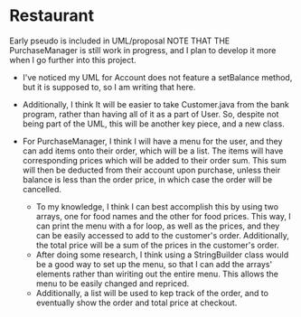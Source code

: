 # Restaurant

Early pseudo is included in UML/proposal
  NOTE THAT THE PurchaseManager is still work in progress, and I plan to develop it more when I go further into this project.

  - I've noticed my UML for Account does not feature a setBalance method, but it is supposed to, so I am writing that here.

  - Additionally, I think It will be easier to take Customer.java from the bank program, rather than having all of it as a part of User. So, despite not being part of the UML, this will be another key piece, and a new class.

  - For PurchaseManager, I think I will have a menu for the user, and they can add items onto their order, which will be a list. The items will have corresponding prices which will be added to their order sum. This sum will then be deducted from their account upon purchase, unless their balance is less than the order price, in which case the order will be cancelled.
    - To my knowledge, I think I can best accomplish this by using two arrays, one for food names and the other for food prices. This way, I can print the menu with a for loop, as well as the prices, and they can be easily accessed to add to the customer's order. Additionally, the total price will be a sum of the prices in the customer's order.
    - After doing some research,  I think using a StringBuilder class would be a good way to set up the menu, so that I can add the arrays' elements rather than wiriting out the entire menu. This allows the menu to be easily changed and repriced.
    - Additionally, a list will be used to kep track of the order, and to eventually show the order and total price at checkout.
